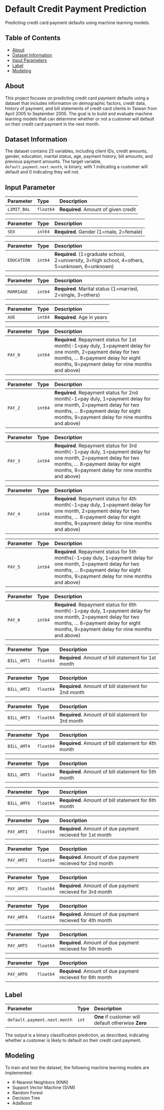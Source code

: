 # Default Credit Payment Prediction

Predicting credit card payment defaults using machine learning models.

## Table of Contents

- [About](#about)
- [Dataset Information](#dataset-information)
- [Input Parameters](#input-parameters)
- [Label](#Label)
- [Modeling](#modeling)

## About

This project focuses on predicting credit card payment defaults using a dataset that includes information on demographic factors, credit data, history of payment, and bill statements of credit card clients in Taiwan from April 2005 to September 2005. The goal is to build and evaluate machine learning models that can determine whether or not a customer will default on their credit card payment in the next month.

## Dataset Information

The dataset contains 25 variables, including client IDs, credit amounts, gender, education, marital status, age, payment history, bill amounts, and previous payment amounts. The target variable, `default.payment.next.month`, is binary, with 1 indicating a customer will default and 0 indicating they will not.

## Input Parameter

| Parameter | Type     | Description                |
| :-------- | :------- | :------------------------- |
| `LIMIT_BAL` | `float64` | **Required**. Amount of given credit |

| Parameter | Type     | Description                |
| :-------- | :------- | :------------------------- |
| `SEX` | `int64` | **Required**. Gender (1=male, 2=female) |

| Parameter | Type     | Description                |
| :-------- | :------- | :------------------------- |
| `EDUCATION` | `int64` | **Required**. (1=graduate school, 2=university, 3=high school, 4=others, 5=unknown, 6=unknown) |

| Parameter | Type     | Description                |
| :-------- | :------- | :------------------------- |
| `MARRIAGE` | `int64` | **Required**. Marital status (1=married, 2=single, 3=others) |

| Parameter | Type     | Description                |
| :-------- | :------- | :------------------------- |
| `AGE` | `int64` | **Required**. Age in years |

| Parameter | Type     | Description                |
| :-------- | :------- | :------------------------- |
| `PAY_0` | `int64` | **Required**. Repayment status for 1st month(-1=pay duly, 1=payment delay for one month, 2=payment delay for two months, … 8=payment delay for eight months, 9=payment delay for nine months and above) |

| Parameter | Type     | Description                |
| :-------- | :------- | :------------------------- |
| `PAY_2` | `int64` | **Required**. Repayment status for 2nd month(-1=pay duly, 1=payment delay for one month, 2=payment delay for two months, … 8=payment delay for eight months, 9=payment delay for nine months and above) |

| Parameter | Type     | Description                |
| :-------- | :------- | :------------------------- |
| `PAY_3` | `int64` | **Required**. Repayment status for 3rd month(-1=pay duly, 1=payment delay for one month, 2=payment delay for two months, … 8=payment delay for eight months, 9=payment delay for nine months and above) |

| Parameter | Type     | Description                |
| :-------- | :------- | :------------------------- |
| `PAY_4` | `int64` | **Required**. Repayment status for 4th month(-1=pay duly, 1=payment delay for one month, 2=payment delay for two months, … 8=payment delay for eight months, 9=payment delay for nine months and above) |

| Parameter | Type     | Description                |
| :-------- | :------- | :------------------------- |
| `PAY_5` | `int64` | **Required**. Repayment status for 5th months(-1=pay duly, 1=payment delay for one month, 2=payment delay for two months, … 8=payment delay for eight months, 9=payment delay for nine months and above) |

| Parameter | Type     | Description                |
| :-------- | :------- | :------------------------- |
| `PAY_6` | `int64` | **Required**. Repayment status for 6th month(-1=pay duly, 1=payment delay for one month, 2=payment delay for two months, … 8=payment delay for eight months, 9=payment delay for nine months and above) |

| Parameter | Type     | Description                |
| :-------- | :------- | :------------------------- |
| `BILL_AMT1` | `float64` | **Required**. Amount of bill statement for 1st month|

| Parameter | Type     | Description                |
| :-------- | :------- | :------------------------- |
| `BILL_AMT2` | `float64` | **Required**. Amount of bill statement for 2nd month |

| Parameter | Type     | Description                |
| :-------- | :------- | :------------------------- |
| `BILL_AMT3` | `float64` | **Required**. Amount of bill statement for 3rd month |

| Parameter | Type     | Description                |
| :-------- | :------- | :------------------------- |
| `BILL_AMT4` | `float64` | **Required**. Amount of bill statement for 4th month |

| Parameter | Type     | Description                |
| :-------- | :------- | :------------------------- |
| `BILL_AMT5` | `float64` | **Required**. Amount of bill statement for 5th month|

| Parameter | Type     | Description                |
| :-------- | :------- | :------------------------- |
| `BILL_AMT6` | `float64` | **Required**. Amount of bill statement for 6th month |

| Parameter | Type     | Description                |
| :-------- | :------- | :------------------------- |
| `PAY_AMT1` | `float64` | **Required**. Amount of due payment recieved for 1st month |

| Parameter | Type     | Description                |
| :-------- | :------- | :------------------------- |
| `PAY_AMT2` | `float64` | **Required**. Amount of due payment recieved for 2nd month |

| Parameter | Type     | Description                |
| :-------- | :------- | :------------------------- |
| `PAY_AMT3` | `float64` | **Required**. Amount of due payment recieved for 3rd month |

| Parameter | Type     | Description                |
| :-------- | :------- | :------------------------- |
| `PAY_AMT4` | `float64` | **Required**. Amount of due payment recieved for 4th month |

| Parameter | Type     | Description                |
| :-------- | :------- | :------------------------- |
| `PAY_AMT5` | `float64` | **Required**. Amount of due payment recieved for 5th month |

| Parameter | Type     | Description                |
| :-------- | :------- | :------------------------- |
| `PAY_AMT6` | `float64` | **Required**. Amount of due payment recieved for 6th month |

## Label

| Parameter | Type     | Description                       |
| :-------- | :------- | :-------------------------------- |
| `default.payment.next.month`      | `int` | **One** if customer will default otherwise **Zero**|

The output is a binary classification prediction, as described, indicating whether a customer is likely to default on their credit card payment.

## Modeling

To train and test the dataset, the following machine learning models are implemented:
- K-Nearest Neighbors (KNN)
- Support Vector Machine (SVM)
- Random Forest
- Decision Tree
- AdaBoost


